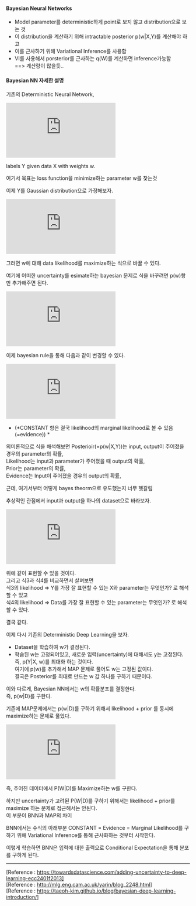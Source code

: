 #### Bayesian Neural Networks
- Model parameter를 deterministic하게 point로 보지 않고 distribution으로 보는 것  
- 이 distribution을 계산하기 위해 intractable posterior p(w|X,Y)를 계산해야 하고  
- 이를 근사하기 위해 Variational Inference를 사용함  
- VI를 사용해서 porsterior를 근사하는 q(W)를 계산하면 inference가능함  
==> 계산량이 많을듯..

#### Bayesian NN 자세한 설명
기존의 Deterministic Neural Network, 
  
![equation](https://latex.codecogs.com/gif.latex?Y%20%3D%20w%20*%20X)  
  
labels Y given data X with weights w.  
  
여기서 목표는 loss function을 minimize하는 parameter w를 찾는것  
  
이제 Y를 Gaussian distribution으로 가정해보자.  
  
![equation](https://latex.codecogs.com/gif.latex?p%28Y%7CX%2Cw%29%20%5Cquad%20%5Cquad%20%5Cquad%20%5Cquad%20%5Cquad%20%281%29)  
  
그러면 w에 대해 data likelihood를 maximize하는 식으로 바꿀 수 있다.  
  
여기에 어떠한 uncertainty를 esimate하는 bayesian 문제로 식을 바꾸려면 p(w)항만 추가해주면 된다.   
  
![equation](https://latex.codecogs.com/gif.latex?p%28Y%7CX%2Cw%29%20*%20p%28w%29%20%5Cquad%20%5Cquad%20%5Cquad%20%5Cquad%20%5Cquad%20%282%29)  
  
이제 bayesian rule을 통해 다음과 같이 변경할 수 있다.  
  
![equation](https://latex.codecogs.com/gif.latex?p%28w%7CX%2CY%29%20%3D%20%5Cfrac%7Bp%28Y%7CX%2Cw%29%20*%20p%28w%29%7D%7BCONSTANT%20%5C%3B%20or%20%5C%3B%20P%28Y%7CX%29%7D%5Cquad%20%5Cquad%20%5Cquad%20%5Cquad%20%5Cquad%20%283%29)  
* (*CONSTANT 항은 결국 likelihood의 marginal likelihood로 볼 수 있음(=evidence))  *
  
의미론적으로 식을 해석해보면 Posterioir(=p(w|X,Y))는 input, output이 주어졌을 경우의 parameter의 확률,  
Likelihood는 input과 parameter가 주어졌을 때 output의 확률,  
Prior는 parameter의 확률,  
Evidence는 Input이 주어졌을 경우의 output의 확률,  
  
근데, 여기서부터 어떻게 bayes theorm으로 유도했는지 너무 헷갈림  
  
추상적인 관점에서 input과 output을 하나의 dataset으로 바라보자.  
  
![equation](https://latex.codecogs.com/gif.latex?p%28W%7CD%29%20%3D%20%5Cfrac%7Bp%28D%7CW%29%20*%20p%28W%29%20%7D%7Bp%28D%29%7D%20%5Cquad%5Cquad%5Cquad%5Cquad%5Cquad%284%29)  
  
  
위에 같이 표현할 수 있을 것이다.  
그리고 식3과 식4를 비교하면서 살펴보면  
식3의 likelihood => Y를 가장 잘 표현할 수 있는 X와 parameter는 무엇인가? 로 해석할 수 있고  
식4의 likelihood => Data를 가장 잘 표현할 수 있는 parameter는 무엇인가? 로 해석할 수 있다.  
  
결국 같다.  
  
이제 다시 기존의 Deterministic Deep Learning을 보자.  
- Dataset을 학습하여 w가 결정된다.  
- 학습된 w는 고정되어있고, 새로운 입력(uncertainty)에 대해서도 y는 고정된다.  
즉, p(Y|X, w)를 최대화 하는 것이다.  
여기에 p(w)를 추가해서 MAP 문제로 풀어도 w는 고정된 값이다.  
결국은 Posterior를 최대로 만드는 w 값 하나를 구하기 때문이다.  
  
이와 다르게, Bayesian NN에서는 w의 확률분포를 결정한다.  
즉, p(w|D)를 구한다.  
  
기존에 MAP문제에서는 p(w|D)를 구하기 위해서 likelihood + prior 를 동시에 maximize하는 문제로 풀었다.  
  
![equation](https://latex.codecogs.com/gif.latex?%7Bw_%7BMAP%7D%7D%20%3D%20argmax_%7Bw%7D%28logP%28D%7Cw%29%20&plus;%20logP%28w%29%29%20%5Cquad%5Cquad%5Cquad%5Cquad%5Cquad)  
  
즉, 주어진 데이터에서 P(W|D)를 Maximize하는 w를 구한다.  
  
하지만 uncertainty가 고려된 P(W|D)를 구하기 위해서는 likelihood + prior를 maximize 하는 문제로 접근해서는 안된다.  
이 부분이 BNN과 MAP의 차이    
  
BNN에서는 수식의 아래부분 CONSTANT = Evidence = Marginal Likelihood를 구하기 위해 Variational Inference를 통해 근사화하는 것부터 시작한다.  
  
이렇게 학습하면 BNN은 입력에 대한 출력으로 Conditional Expectation을 통해 분포를 구하게 된다.  

------------------------------------------------------------------------
[Reference : https://towardsdatascience.com/adding-uncertainty-to-deep-learning-ecc2401f2013]  
[Reference : http://mlg.eng.cam.ac.uk/yarin/blog_2248.html]  
[Reference : https://taeoh-kim.github.io/blog/bayesian-deep-learning-introduction/]  
